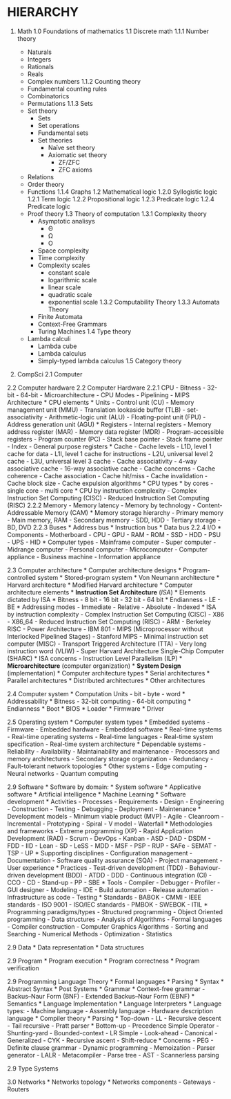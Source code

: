 # HIERARCHY

1. Math
  1.0 Foundations of mathematics
  1.1 Discrete math
    1.1.1 Number theory
      - Naturals
      - Integers
      - Rationals
      - Reals
      - Complex numbers
    1.1.2 Counting theory
      - Fundamental counting rules
      - Combinatorics
      - Permutations
    1.1.3 Sets
      * Set theory
        - Sets
        - Set operations
        - Fundamental sets
        - Set theories
          * Naïve set theory
          * Axiomatic set theory
            - ZF/ZFC
            - ZFC axioms
      * Relations
      * Order theory
      * Functions
    1.1.4 Graphs
  1.2 Mathematical logic
    1.2.0 Syllogistic logic
    1.2.1 Term logic
    1.2.2 Propositional logic
    1.2.3 Predicate logic
    1.2.4 Predicate logic
    * Proof theory
  1.3 Theory of computation
    1.3.1 Complexity theory
      * Asymptotic analisys
        * Θ
        * Ω
        * O
      * Space complexity
      * Time complexity
      * Complexity scales
        - constant scale
        - logarithmic scale
        - linear scale
        - quadratic scale
        - exponential scale
    1.3.2 Computability Theory
    1.3.3 Automata Theory
      - Finite Automata
      - Context-Free Grammars
      - Turing Machines
  1.4 Type theory
    * Lambda calculi
      * Lambda cube
      * Lambda calculus
      * Simply-typed lambda calculus
  1.5 Category theory

2. CompSci
  2.1 Computer
  
  2.2 Computer hardware
    2.2 Computer Hardware
    2.2.1 CPU
      - Bitness
        - 32-bit
        - 64-bit
      - Microarchitecture
      - CPU Modes
      - Pipelining
      - MIPS Architecture
      * CPU elements
        * Units
          - Control unit (CU)
          - Memory management unit (MMU)
            - Translation lookaside buffer (TLB)
              - set-associativity
          - Arithmetic-logic unit (ALU)
          - Floating-point unit (FPU)
          - Address generation unit (AGU)
        * Registers
          - Internal registers
            - Memory address register (MAR)
            - Memory data register (MDR)
          - Program-accessible registers
            - Program counter (PC)
            - Stack base pointer
            - Stack frame pointer
            - Index
          - General purpose registers
        * Cache
          - Cache levels
            - L1D, level 1 cache for data
            - L1I, level 1 cache for instructions
            - L2U, universal level 2 cache
            - L3U, universal level 3 cache
          - Cache associativity
            - 4-way associative cache
            - 16-way associative cache
          - Cache concerns
            - Cache coherence
            - Cache association
            - Cache hit/miss
            - Cache invalidation
            - Cache block size
            - Cache expulsion algorithms
      * CPU types
        * by cores
          - single core
          - multi core
        * CPU by instruction complexity
          - Complex Instruction Set Computing (CISC)
          - Reduced Instruction Set Computing (RISC)
    2.2.2 Memory
      - Memory latency
      - Memory by technology
      - Content-Addressable Memory (CAM)
      * Memory storage hierarchy
        - Primary memory
          - Main memory, RAM
        - Secondary memory
          - SDD, HDD
        - Tertiary storage
          - BD, DVD
    2.2.3 Buses
      * Address bus
      * Instruction bus
      * Data bus
    2.2.4 I/O
    * Components
      - Motherboard
      - CPU
      - GPU
      - RAM
      - ROM
      - SSD
      - HDD
      - PSU
      - UPS
      - HID
    * Computer types
      - Mainframe computer
      - Super computer
      - Midrange computer
      - Personal computer
      - Microcomputer
      - Computer appliance
      - Business machine
      - Information appliance

  2.3 Computer architecture
    * Computer architecture designs
      * Program-controlled system
      * Stored-program system
        * Von Neumann architecture
        * Harvard architecture
          * Modified Harvard architecture
    * Computer architecture elements
      * **Instruction Set Architecture** (*ISA*)
        * Elements dictated by ISA
          * Bitness
            - 8 bit
            - 16 bit
            - 32 bit
            - 64 bit
          * Endianness
            - LE
            - BE
          * Addressing modes
            - Immediate
            - Relative
            - Absolute
            - Indexed
        * ISA by instruction complexity
          - Complex Instruction Set Computing (CISC)
            - X86
            - X86_64
          - Reduced Instruction Set Computing (RISC)
            - ARM
            - Berkeley RISC
            - Power Architecture
            - IBM 801
            - MIPS (Microprocessor without Interlocked Pipelined Stages)
              - Stanford MIPS
          - Minimal instruction set computer (MISC)
          - Transport Triggered Architecture (TTA)
          - Very long instruction word (VLIW)
          - Super Harvard Architecture Single-Chip Computer (SHARC)
        * ISA concerns
          - Instruction Level Parallelism (ILP)
      * **Microarchitecture** (computer organization)
      * **System Design** (implementation)
    * Computer architecture types
      * Serial architectures
      * Parallel architectures
      * Distributed architectures
      * Other architectures
  
  2.4 Computer system
    * Computation Units
      - bit
      - byte
      - word
    * Addressability
    * Bitness
      - 32-bit computing
      - 64-bit computing
    * Endianness
    * Boot
    * BIOS
    * Loader
    * Firmware
    * Driver
  
  2.5 Operating system
    * Computer system types
      * Embedded systems
        - Firmware
        - Embedded hardware
        - Embedded software
      * Real-time systems
        - Real-time operating systems
        - Real-time languages
        - Real-time system specification
        - Real-time system architecture
      * Dependable systems
        - Reliability
        - Availability
        - Maintainability and maintenance
        - Processors and memory architectures
        - Secondary storage organization
        - Redundancy
        - Fault-tolerant network topologies
      * Other systems
        - Edge computing
        - Neural networks
        - Quantum computing
  
  2.9 Software
    * Software by domain:
      * System software
      * Applicative software
    * Artificial intelligence
    * Machine Learning
    * Software development
      * Activities
        - Processes
        - Requirements
        - Design
        - Engineering
        - Construction
        - Testing
        - Debugging
        - Deployment
        - Maintenance
      * Development models
        - Minimum viable product (MVP)
        - Agile
        - Cleanroom
        - Incremental
        - Prototyping
        - Spiral
        - V model
        - Waterfall
      * Methodologies and frameworks
        - Extreme programming (XP)
        - Rapid Application Development (RAD)
        - Scrum
        - DevOps
        - Kanban
        - ASD
        - DAD
        - DSDM
        - FDD
        - IID
        - Lean
        - SD
        - LeSS
        - MDD
        - MSF
        - PSP
        - RUP
        - SAFe
        - SEMAT
        - TSP
        - UP
      * Supporting disciplines
        - Configuration management
        - Documentation 
        - Software quality assurance (SQA)
        - Project management
        - User experience
      * Practices
        - Test-driven development (TDD)
        - Behaviour-driven development (BDD)
        - ATDD
        - DDD
        - Continuous integration (CI)
        - CCO
        - CD
        - Stand-up
        - PP
        - SBE
      * Tools
        - Compiler
        - Debugger
        - Profiler
        - GUI designer
        - Modeling
        - IDE
        - Build automation
        - Release automation
        - Infrastructure as code
        - Testing
      * Standards
        - BABOK
        - CMMI
        - IEEE standards
        - ISO 9001
        - ISO/IEC standards
        - PMBOK
        - SWEBOK
        - ITIL
    * Programming paradigms/types
        - Structured programming
        - Object Oriented programming
        - Data structures
        - Analysis of Algorithms
        - Formal languages
        - Compiler construction
        - Computer Graphics Algorithms
        - Sorting and Searching
        - Numerical Methods
        - Optimization
        - Statistics

  2.9 Data
    * Data representation
    * Data structures
  
  2.9 Program
    * Program execution
    * Program correctness
    * Program verification
  
  2.9 Programming Language Theory
    * Formal languages
      * Parsing
      * Syntax
        * Abstract Syntax
        * Post Systems
      * Grammar
        * Context-free grammar
          - Backus–Naur Form (BNF)
          - Extended Backus–Naur Form (EBNF)
      * Semantics
    * Language Implementation
    * Language Interpreters
    * Language types:
      - Machine language
      - Assembly language
      - Hardware description language
    * Compiler theory
    * Parsing
      * Top-down
        - LL
        - Recursive descent
        - Tail recursive
        - Pratt parser
      * Bottom-up
        - Precedence Simple Operator
        - Shunting-yard
        - Bounded-context
        - LR Simple 
        - Look-ahead 
        - Canonical
        - Generalized
        - CYK
        - Recursive ascent 
        - Shift-reduce
      * Concerns
        - PEG 
        - Definite clause grammar
        - Dynamic programming
        - Memoization
        - Parser generator
        - LALR
        - Metacompiler
        - Parse tree
        - AST
        - Scannerless parsing
  
  2.9 Type Systems

  3.0 Networks
    * Networks topology
    * Networks components
      - Gateways
      - Routers
